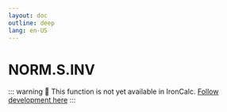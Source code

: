 ```yaml
---
layout: doc
outline: deep
lang: en-US
---
```


# NORM.S.INV

::: warning
🚧 This function is not yet available in IronCalc.
[Follow development here](https://github.com/ironcalc/IronCalc/labels/Functions)
:::